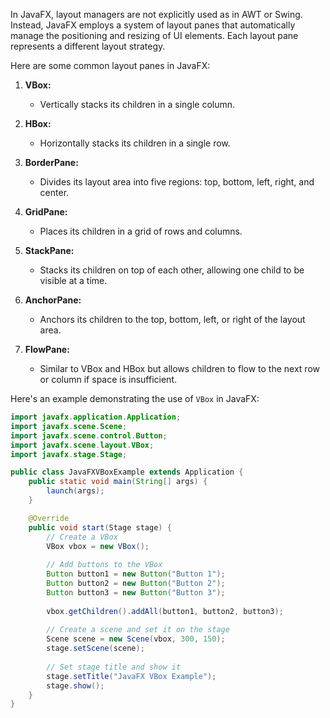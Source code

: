 In JavaFX, layout managers are not explicitly used as in AWT or Swing. Instead, JavaFX employs a system of layout panes that automatically manage the positioning and resizing of UI elements. Each layout pane represents a different layout strategy.

Here are some common layout panes in JavaFX:

1. **VBox:**
    
    - Vertically stacks its children in a single column.
2. **HBox:**
    
    - Horizontally stacks its children in a single row.
3. **BorderPane:**
    
    - Divides its layout area into five regions: top, bottom, left, right, and center.
4. **GridPane:**
    
    - Places its children in a grid of rows and columns.
5. **StackPane:**
    
    - Stacks its children on top of each other, allowing one child to be visible at a time.
6. **AnchorPane:**
    
    - Anchors its children to the top, bottom, left, or right of the layout area.
7. **FlowPane:**
    
    - Similar to VBox and HBox but allows children to flow to the next row or column if space is insufficient.

Here's an example demonstrating the use of `VBox` in JavaFX:

```java
import javafx.application.Application;
import javafx.scene.Scene;
import javafx.scene.control.Button;
import javafx.scene.layout.VBox;
import javafx.stage.Stage;

public class JavaFXVBoxExample extends Application {
    public static void main(String[] args) {
        launch(args);
    }

    @Override
    public void start(Stage stage) {
        // Create a VBox
        VBox vbox = new VBox();
        
        // Add buttons to the VBox
        Button button1 = new Button("Button 1");
        Button button2 = new Button("Button 2");
        Button button3 = new Button("Button 3");
        
        vbox.getChildren().addAll(button1, button2, button3);
        
        // Create a scene and set it on the stage
        Scene scene = new Scene(vbox, 300, 150);
        stage.setScene(scene);
        
        // Set stage title and show it
        stage.setTitle("JavaFX VBox Example");
        stage.show();
    }
}

```
